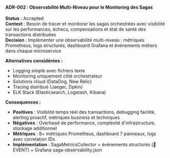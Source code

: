 #### ADR-002 : Observabilité Multi-Niveau pour le Monitoring des Sagas

**Status** : Accepted  
**Context** : Besoin de tracer et monitorer les sagas orchestrées avec visibilité sur les performances, échecs, compensations et état de santé des transactions distribuées  
**Decision** : Implémenter une observabilité multi-niveau : métriques Prometheus, logs structurés, dashboard Grafana et événements métiers dans chaque microservice  

**Alternatives considérées :**
- Logging simple avec fichiers texte
- Monitoring uniquement côté orchestrateur
- Solutions cloud (DataDog, New Relic)
- Tracing distribué (Jaeger, Zipkin)
- ELK Stack (Elasticsearch, Logstash, Kibana)

**Consequences :**
- **Positives** : Visibilité temps réel des transactions, debugging facilité, alerting proactif, métriques business et techniques
- **Négatives** : Overhead de performance, complexité d'infrastructure, stockage additionnel
- **Métriques** : 8+ métriques Prometheus, dashboard 7 panneaux, logs avec correlation IDs
- **Implémentation** : SagaMetricsCollector + événements structurés (📢 EVENT) + Grafana saga-observability.json
